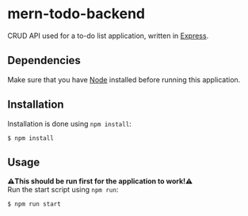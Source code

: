 # mern-todo-backend

CRUD API used for a to-do list application, written in [Express](https://expressjs.com/).

## Dependencies
Make sure that you have [Node](https://nodejs.org) installed before running this application.

## Installation
Installation is done using `npm install`:
```
$ npm install
```
## Usage
**:warning:This should be run first for the application to work!:warning:**\
Run the start script using `npm run`:
```
$ npm run start
```
